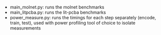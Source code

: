 * main_molnet.py: runs the molnet benchmarks
* main_litpcba.py: runs the lit-pcba benchmarks
* power_measure.py: runs the timings for each step separately (encode, train, test), used with power profiling tool of choice to isolate measurements
